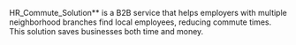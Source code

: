 HR_Commute_Solution** is a B2B service that helps employers with multiple neighborhood branches find local employees, reducing commute times. This solution saves businesses both time and money.
